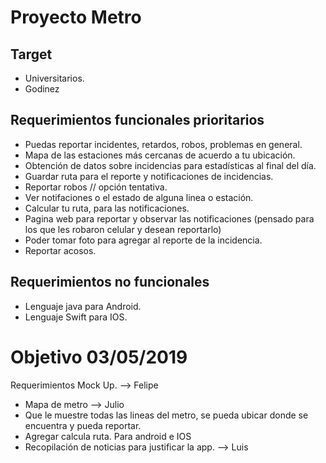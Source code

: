 # Proyecto Metro

## Target
* Universitarios.
* Godinez
## Requerimientos funcionales prioritarios
*  Puedas reportar incidentes, retardos, robos, problemas en general.
*  Mapa de las estaciones más cercanas de acuerdo a tu ubicación.
*  Obtención de datos sobre incidencias para estadísticas al final del día.
*  Guardar ruta para el reporte y notificaciones de incidencias.
*  Reportar robos // opción tentativa.
*  Ver notifaciones o el estado de alguna linea o estación.
*  Calcular tu ruta, para las notificaciones.
*  Pagina web para reportar y observar las notificaciones (pensado para los que les robaron celular y desean reportarlo)
*  Poder tomar foto para agregar al reporte de la incidencia.
*  Reportar acosos.


## Requerimientos no funcionales
* Lenguaje java para Android.
* Lenguaje Swift para IOS.

# Objetivo 03/05/2019
Requerimientos
Mock Up. --> Felipe
* Mapa de metro --> Julio
* Que le muestre todas las lineas del metro, se pueda ubicar donde se encuentra y pueda reportar.
* Agregar calcula ruta. Para android e IOS
* Recopilación de noticias para justificar la app. --> Luis
